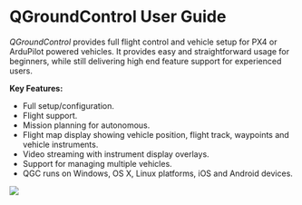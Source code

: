 # QGroundControl User Guide

*QGroundControl* provides full flight control and vehicle setup for PX4 or ArduPilot powered vehicles. It provides easy and straightforward usage for beginners, while still delivering high end feature support for experienced users.

**Key Features:**

* Full setup/configuration.
* Flight support.
* Mission planning for autonomous.
* Flight map display showing vehicle position, flight track, waypoints and vehicle instruments.
* Video streaming with instrument display overlays.
* Support for managing multiple vehicles.
* QGC runs on Windows, OS X, Linux platforms, iOS and Android devices.


![](../images/quickstart/ConnectedVehicle.jpg)
